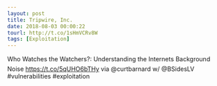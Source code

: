 ```yaml
---
layout: post
title: Tripwire, Inc.
date: 2018-08-03 00:00:22
tourl: http://t.co/1sHmVCRv8W
tags: [Exploitation]
---
```

Who Watches the Watchers?: Understanding the Internets Background Noise https://t.co/5qUHO6bTHy via @curtbarnard w/ @BSidesLV #vulnerabilities #exploitation